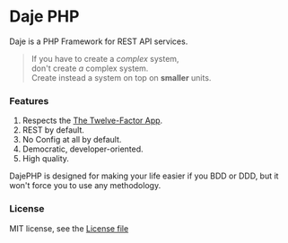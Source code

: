 Daje PHP
========

Daje is a PHP Framework for REST API services.

> If you have to create a *complex* system,  
> don't create *a* complex system.   
> Create instead a system on top on **smaller** units. 

### Features

1. Respects the [The Twelve-Factor App](http://12factor.net/).
2. REST by default.
3. No Config at all by default.
4. Democratic, developer-oriented.
5. High quality.

DajePHP is designed for making your life easier if you BDD or DDD, but it won't force you to use any methodology.

### License

MIT license, see the [License file](./LICENSE)

